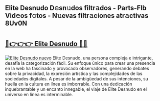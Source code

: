 ## Elite Desnudo D𝚎sn𝚞dos filtr𝚊dos - Parts-Flb Vid𝚎os f𝚘tos - N𝚞evas filtr𝚊ciones atr𝚊ctivas 8Uv0N

# <h2><a href="http://mbb1c4.tromn.icu/?c=Elite+Desnudo">🔗👉👉👉 Elite Desnudo 🔗🔗</a></h2>

[![Elite Desnudo nuevo](https://i.imgur.com/pEAQMta.gif)](http://mbb1c4.tromn.icu/?c=Elite+Desnudo)
Elite Desnudo, una persona compleja e intrigante, desafía la categorización fácil. Su enfoque único para crear una presencia en la web ha fascinado y provocado observadores, generando debates sobre la privacidad, la expresión artística y las complejidades de las sociedades digitales. A pesar de la ambigüedad de sus intenciones, su huella en la cultura en línea es imborrable. Con una dedicación inquebrantable y un encanto innegable, el viaje de Elite Desnudo en el universo en línea es interminable.
